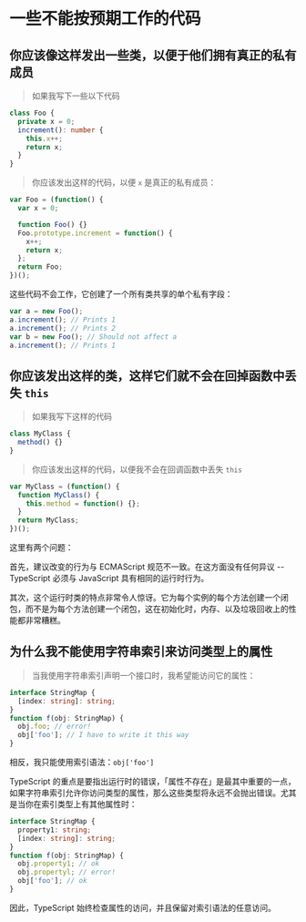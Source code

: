 # 一些不能按预期工作的代码

## 你应该像这样发出一些类，以便于他们拥有真正的私有成员

> 如果我写下一些以下代码

```ts
class Foo {
  private x = 0;
  increment(): number {
    this.x++;
    return x;
  }
}
```

> 你应该发出这样的代码，以便 `x` 是真正的私有成员：

```ts
var Foo = (function() {
  var x = 0;

  function Foo() {}
  Foo.prototype.increment = function() {
    x++;
    return x;
  };
  return Foo;
})();
```

这些代码不会工作，它创建了一个所有类共享的单个私有字段：

```ts
var a = new Foo();
a.increment(); // Prints 1
a.increment(); // Prints 2
var b = new Foo(); // Should not affect a
a.increment(); // Prints 1
```

## 你应该发出这样的类，这样它们就不会在回掉函数中丢失 `this`

> 如果我写下这样的代码

```ts
class MyClass {
  method() {}
}
```

> 你应该发出这样的代码，以便我不会在回调函数中丢失 `this`

```ts
var MyClass = (function() {
  function MyClass() {
    this.method = function() {};
  }
  return MyClass;
})();
```

这里有两个问题：

首先，建议改变的行为与 ECMAScript 规范不一致。在这方面没有任何异议 -- TypeScript 必须与 JavaScript 具有相同的运行时行为。

其次，这个运行时类的特点非常令人惊讶。它为每个实例的每个方法创建一个闭包，而不是为每个方法创建一个闭包，这在初始化时，内存、以及垃圾回收上的性能都非常糟糕。

## 为什么我不能使用字符串索引来访问类型上的属性

> 当我使用字符串索引声明一个接口时，我希望能访问它的属性：

```ts
interface StringMap {
  [index: string]: string;
}
function f(obj: StringMap) {
  obj.foo; // error!
  obj['foo']; // I have to write it this way
}
```

相反，我只能使用索引语法：`obj['foo']`

TypeScript 的重点是要指出运行时的错误，「属性不存在」是最其中重要的一点，如果字符串索引允许你访问类型的属性，那么这些类型将永远不会抛出错误。尤其是当你在索引类型上有其他属性时：

```ts
interface StringMap {
  property1: string;
  [index: string]: string;
}
function f(obj: StringMap) {
  obj.property1; // ok
  obj.propertyl; // error!
  obj['foo']; // ok
}
```

因此，TypeScript 始终检查属性的访问，并且保留对索引语法的任意访问。
